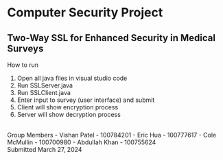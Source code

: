 # Computer Security Project
## Two-Way SSL for Enhanced Security in Medical Surveys 
How to run
1. Open all java files in visual studio code
2. Run SSLServer.java
3. Run SSLClient.java
4. Enter input to survey (user interface) and submit
5. Client will show encryption process
6. Server will show decryption process
</br>
Group Members
- Vishan Patel - 100784201
- Eric Hua - 100777617
- Cole McMullin - 100700980
- Abdullah Khan - 100755624
</br>
Submitted March 27, 2024
